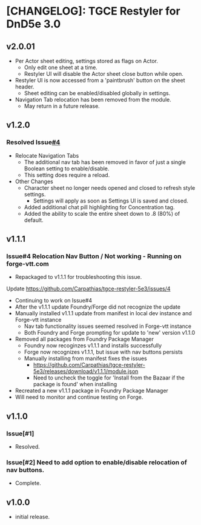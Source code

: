 # [CHANGELOG]: TGCE Restyler for DnD5e 3.0

## v2.0.01
- Per Actor sheet editing, settings stored as flags on Actor.
  - Only edit one sheet at a time.
  - Restyler UI will disable the Actor sheet close button while open. 
- Restyler UI is now accessed from a 'paintbrush' button on the sheet header.
  - Sheet editing can be enabled/disabled globally in settings. 
- Navigation Tab relocation has been removed from the module.
  - May return in a future release. 

## v1.2.0
### Resolved Issue[#4](https://github.com/Carpathias/tgce-restyler-5e3/issues/4)
- Relocate Navigation Tabs
  - The additional nav tab has been removed in favor of just a single Boolean setting to enable/disable.
  - This setting does require a reload.
- Other Changes
  - Character sheet no longer needs opened and closed to refresh style settings.
    - Settings will apply as soon as Settings UI is saved and closed. 
  - Added additional chat pill highlighting for Concentration tag.
  - Added the ability to scale the entire sheet down to .8 (80%) of default.

## v1.1.1
### Issue#4 Relocation Nav Button / Not working - Running on forge-vtt.com
- Repackaged to v1.1.1 for troubleshooting this issue.

Update
https://github.com/Carpathias/tgce-restyler-5e3/issues/4
- Continuing to work on Issue#4
- After the v1.1.1 update Foundry/Forge did not recognize the update
- Manually installed v1.1.1 update from manifest in local dev instance and Forge-vtt instance
  - Nav tab functionality issues seemed resolved in Forge-vtt instance
  - Both Foundry and Forge prompting for update to 'new' version v1.1.0
- Removed all packages from Foundry Package Manager
  - Foundry now recoginzes v1.1.1 and installs successfully
  - Forge now recognizes v1.1.1, but issue with nav buttons persists
  - Manually installing from manifest fixes the issues
    - https://github.com/Carpathias/tgce-restyler-5e3/releases/download/v1.1.1/module.json
    - Need to uncheck the toggle for 'Install from the Bazaar if the package is found' when installing
- Recreated a new v1.1.1 package in Foundry Package Manager
- Will need to monitor and continue testing on Forge. 

## v1.1.0
### Issue[#1] 
- Resolved.
  
### Issue[#2] Need to add option to enable/disable relocation of nav buttons.
- Complete. 

## v1.0.0
- initial release.
